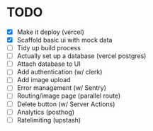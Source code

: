 # TODO
 - [x] Make it deploy (vercel)
 - [x] Scaffold basic ui with mock data
 - [ ] Tidy up build process
 - [ ] Actually set up a database (vercel postgres)
 - [ ] Attach database to UI
 - [ ] Add authentication (w/ clerk)
 - [ ] Add image upload
 - [ ] Error management (w/ Sentry)
 - [ ] Routing/image page (parallel route)
 - [ ] Delete button (w/ Server Actions)
 - [ ] Analytics (posthog)
 - [ ] Ratelimiting (upstash)